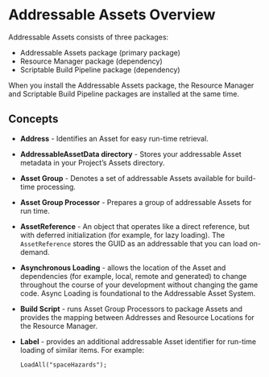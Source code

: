 # Addressable Assets Overview

Addressable Assets consists of three packages:

* Addressable Assets package (primary package)
* Resource Manager package (dependency)
* Scriptable Build Pipeline package (dependency)

When you install the Addressable Assets package, the Resource Manager and Scriptable Build Pipeline packages are installed at the same time.

## Concepts

* __Address__ - Identifies an Asset for easy run-time retrieval.
* __AddressableAssetData directory__ - Stores your addressable Asset metadata in your Project’s Assets directory.
* __Asset Group__ - Denotes a set of addressable Assets available for build-time processing.
* __Asset Group Processor__ - Prepares a group of addressable Assets for run time.
* __AssetReference__ - An object that operates like a direct reference, but with deferred initialization (for example, for lazy loading). The `AssetReference` stores the GUID as an addressable that you can load on-demand.
* __Asynchronous Loading__ - allows the location of the Asset and dependencies (for example,  local, remote and generated) to change throughout the course of your development without changing the game code. Async Loading is foundational to the Addressable Asset System.
* __Build Script__ - runs Asset Group Processors to package Assets and provides the mapping between Addresses and Resource Locations for the Resource Manager.
* __Label__ - provides an additional addressable Asset identifier for run-time loading of similar items. For example:

    `LoadAll("spaceHazards");`